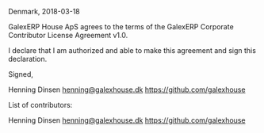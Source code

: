 Denmark, 2018-03-18

GalexERP House ApS agrees to the terms of the GalexERP Corporate Contributor License
Agreement v1.0.

I declare that I am authorized and able to make this agreement and sign this
declaration.

Signed,

Henning Dinsen henning@galexhouse.dk https://github.com/galexhouse

List of contributors:

Henning Dinsen henning@galexhouse.dk https://github.com/galexhouse
